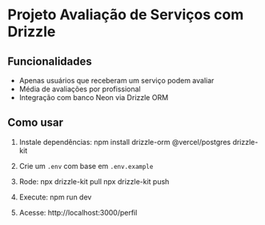 # Projeto Avaliação de Serviços com Drizzle

## Funcionalidades
- Apenas usuários que receberam um serviço podem avaliar
- Média de avaliações por profissional
- Integração com banco Neon via Drizzle ORM

## Como usar

1. Instale dependências:
npm install drizzle-orm @vercel/postgres drizzle-kit

2. Crie um `.env` com base em `.env.example`

3. Rode:
npx drizzle-kit pull
npx drizzle-kit push

4. Execute:
npm run dev

5. Acesse: http://localhost:3000/perfil
